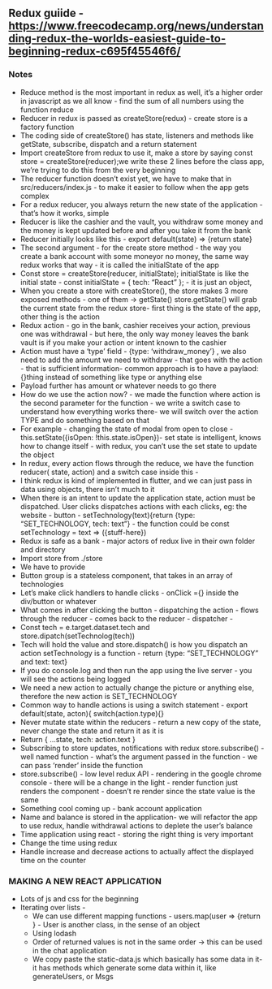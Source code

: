 <!-- This project was bootstrapped with [Create React App](https://github.com/facebook/create-react-app).

## Available Scripts

In the project directory, you can run:

### `npm start`

Runs the app in the development mode.<br>
Open [http://localhost:3000](http://localhost:3000) to view it in the browser.

The page will reload if you make edits.<br>
You will also see any lint errors in the console.

### `npm test`

Launches the test runner in the interactive watch mode.<br>
See the section about [running tests](https://facebook.github.io/create-react-app/docs/running-tests) for more information.

### `npm run build`

Builds the app for production to the `build` folder.<br>
It correctly bundles React in production mode and optimizes the build for the best performance.

The build is minified and the filenames include the hashes.<br>
Your app is ready to be deployed!

See the section about [deployment](https://facebook.github.io/create-react-app/docs/deployment) for more information.

### `npm run eject`

**Note: this is a one-way operation. Once you `eject`, you can’t go back!**

If you aren’t satisfied with the build tool and configuration choices, you can `eject` at any time. This command will remove the single build dependency from your project.

Instead, it will copy all the configuration files and the transitive dependencies (Webpack, Babel, ESLint, etc) right into your project so you have full control over them. All of the commands except `eject` will still work, but they will point to the copied scripts so you can tweak them. At this point you’re on your own.

You don’t have to ever use `eject`. The curated feature set is suitable for small and middle deployments, and you shouldn’t feel obligated to use this feature. However we understand that this tool wouldn’t be useful if you couldn’t customize it when you are ready for it.

## Learn More

You can learn more in the [Create React App documentation](https://facebook.github.io/create-react-app/docs/getting-started).

To learn React, check out the [React documentation](https://reactjs.org/).

### Code Splitting

This section has moved here: https://facebook.github.io/create-react-app/docs/code-splitting

### Analyzing the Bundle Size

This section has moved here: https://facebook.github.io/create-react-app/docs/analyzing-the-bundle-size

### Making a Progressive Web App

This section has moved here: https://facebook.github.io/create-react-app/docs/making-a-progressive-web-app

### Advanced Configuration

This section has moved here: https://facebook.github.io/create-react-app/docs/advanced-configuration

### Deployment

This section has moved here: https://facebook.github.io/create-react-app/docs/deployment

### `npm run build` fails to minify

This section has moved here: https://facebook.github.io/create-react-app/docs/troubleshooting#npm-run-build-fails-to-minify -->
## Redux guiide - https://www.freecodecamp.org/news/understanding-redux-the-worlds-easiest-guide-to-beginning-redux-c695f45546f6/

### Notes
* Reduce method is the most important in redux as well, it’s a higher order in javascript as we all know - find the sum of all numbers using the function reduce
* Reducer in redux is passed as createStore(redux) - create store is a factory function
* The coding side of createStore() has state, listeners and methods like getState, subscribe, dispatch and a return statement
* Import createStore from redux to use it, make a store by saying const store = createStore(reducer);we write these 2 lines before the class app, we’re trying to do this from the very beginning
* The reducer function doesn’t exist yet, we have to make that in src/reducers/index.js - to make it easier to follow when the app gets complex
* For a redux reducer, you always return the new state of the application - that’s how it works, simple
* Reducer is like the cashier and the vault, you withdraw some money and the money is kept updated before and after you take it from the bank
* Reducer initially looks like this - export default(state) => {return state}
* The second argument - for the create store method - the way you create a bank account with some moneyor no money, the same way redux works that way - it is called the initialState of the app 
* Const store = createStore(reducer, initialState);
initialState is like the initial state - const initialState = { tech: “React” }; - it is just an object, 
* When you create a store with createStore(), the store makes 3 more exposed methods - one of them -> getState()
store.getState() will grab the current state from the redux store- first thing is the state of the app, other thing is the action
* Redux action - go in the bank, cashier receives your action, previous one was withdrawal - but here, the only way money leaves the bank vault is if you make your action or intent known to the cashier
* Action must have a ‘type’ field - {type: ‘withdraw_money’} , we also need to add the amount we need to withdraw - that goes with the action - that is sufficient information- common approach is to have a paylaod: {}thing instead of something like type or anything else
* Payload further has amount or whatever needs to go there
* How do we use the action now? - we made the function where action is the second parameter for the function - we write a switch case to understand how everything works there- we will switch over the action TYPE and do something based on that
* For example - changing the state of modal from open to close - this.setState({isOpen: !this.state.isOpen})- set state is intelligent, knows how to change itself - with redux, you can’t use the set state to update the object
* In redux, every action flows through the reduce, we have the function reducer( state, action) and a switch case inside this - 
* I think redux is kind of implemented in flutter, and we can just pass in data using objects, there isn’t much to it
* When there is an intent to update the application state, action must be dispatched. User clicks dispatches actions with each clicks, eg: the website - button - setTechnology(text){return {type: “SET_TECHNOLOGY, tech: text”} - the function could be const setTechnology = text => ({stuff-here})
* Redux is safe as a bank - major actors of redux live in their own folder and directory
* Import store from ./store
* We have to provide
* Button group is a stateless component, that takes in an array of technologies
* Let’s make click handlers to handle clicks - onClick ={} inside the div/button or whatever
* What comes in after clicking the button - dispatching the action - flows through the reducer - comes back to the reducer - dispatcher - 
* Const tech = e.target.dataset.tech and store.dipatch(setTechnolog(tech))
* Tech will hold the value and store.dispatch() is how you dispatch an action
setTechnology is a function - return {type: “SET_TECHNOLOGY” and text: text}
* If you do console.log and then run the app using the live server - you will see the actions being logged
* We need a new action to actually change the picture or anything else, therefore the new action is SET_TECHNOLOGY
* Common way to handle actions is using a switch statement - export default(state, acton){ switch(action.type){}
* Never mutate state within the reducers - return a new copy of the state, never change the state and return it as it is
* Return { ...state, tech: action.text }
* Subscribing to store updates, notifications with redux
store.subscribe() - well named function - what’s the argument passed in the function - we can pass ‘render’ inside the function
* store.subscribe() - low level redux API - rendering in the google chrome console - there will be a change in the light - render function just renders the component - doesn’t re render since the state value is the same
* Something cool coming up - bank account application
* Name and balance is stored in the application- we will refactor the app to use redux, handle withdrawal actions to deplete the user’s balance
* Time application using  react - storing the right thing is very important
* Change the time using redux
* Handle increase and decrease actions to actually affect the displayed time on the counter
### MAKING A NEW REACT APPLICATION
* Lots of js and css for the beginning
* Iterating over lists - 
    * We can use different mapping functions  - users.map(user => {return <User/>} - User is another class, in the sense of an object
    * Using lodash
    * Order of returned values is not in the same order -> this can be used in the chat application
    * We copy paste the static-data.js which basically has some data in it- it has methods which generate some data within it, like generateUsers, or Msgs

